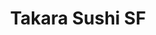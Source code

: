 ---
layout: place
title: Takara Sushi SF
permalink: /california/san-francisco/takara-sushi-sf.html
stateAbbr: CA
stateName: California
cityName: San Francisco
seo:
  type: restaurant
  links: https://tekkamakisushi.com/
place_id: ChIJI3qY6gR-j4ARZ3tFMyvyAK0
photos:
  - name: >-
      places/ChIJI3qY6gR-j4ARZ3tFMyvyAK0/photos/AeeoHcLxg98eDlsvwUikk6EpvaMi2jxonpaJqSxdoFujYVJOlod83sJqGCpKQ7xwWFE3FrYT0yr47DRew1DLSbeMX_Iab5bC216p4xVlsE0nIlsjUULmdJo-QSSBLZzRGb6oJyNKFK40sQeKF0PZq3U2xEsPmghZ7DgkQP4JCg5A4mOsHKq9ob-N__B-aY1N_kWhi8zi1SMsHhzS2FMZjpwpRQh8CXhdwuCSn5kEJwlKIGWylEAohdoBX6JJyOEA0-6ppy_ACMzn0IdtAe_n3MDo5h2aFwg6q3hDg175eck-kanPxq8K9XTWhCTiFbqlXqNeR6xdQl7n0QI3ICGFYT2k1AB_f1gO0U-YVOtPqYIEOLvgbbKM2ofLRJFhfZCZbkNlLuBH0K5Ze5n-L3VcXDDGY1Hm6qFo5m_ORKkkoOipnQZoYw
    widthPx: 3296
    heightPx: 2961
    authorAttributions:
      - displayName: Jesse Winters
        uri: https://maps.google.com/maps/contrib/103966731974695455589
        photoUri: >-
          https://lh3.googleusercontent.com/a-/ALV-UjU3jANCCjVbY2x9pw3kVa10kxQ2pebDbjUgzrmzbCcbpDHpYA=s100-p-k-no-mo
    flagContentUri: >-
      https://www.google.com/local/imagery/report/?cb_client=maps_api_places.places_api&image_key=!1e10!2sCIHM0ogKEICAgICyoP23Yw&hl=en-US
    googleMapsUri: >-
      https://www.google.com/maps/place//data=!3m4!1e2!3m2!1sCIHM0ogKEICAgICyoP23Yw!2e10!4m2!3m1!1s0x808f7e04ea987a23:0xad00f22b33457b67
  - name: >-
      places/ChIJI3qY6gR-j4ARZ3tFMyvyAK0/photos/AeeoHcI-_-MAwg_glzvzyv7tliU17Xg1cOxgV-n-RKDqa5IBZ_v7UYAoYxRZPJojpJG96OykbZHCm2APNcDraCQJL39-fFkiMlfWNCpV1fGrRmCbwBO0uD4azvETXzmfEiLObAc2kVfV7_EA4zhCIH7SRKa9aL5BK_Gn7lw1Zlg7riBpX4Oy6AudwEx3wFh7qOxWdc8RvQ1V1XB8ZzHK8Ia_oo1VYu4v57bOh0mqSjkUYPfH3_LtMa8yjhvJqXGGm2x3_vAJhQmFNxatYWhBBp7MNLPX418FlpF_yPw4FwYF2XE
    widthPx: 2688
    heightPx: 2688
    authorAttributions:
      - displayName: Takara Sushi SF
        uri: https://maps.google.com/maps/contrib/114151238870653572303
        photoUri: >-
          https://lh3.googleusercontent.com/a/ACg8ocKLW_XZ6AdVSOHtguS2LYwO2nhF2tW586PYMh0fXeKgdh74=s100-p-k-no-mo
    flagContentUri: >-
      https://www.google.com/local/imagery/report/?cb_client=maps_api_places.places_api&image_key=!1e10!2sAF1QipMyySqXyGmTdMIim9oOj1CNtYCF92TZ7VLVObs&hl=en-US
    googleMapsUri: >-
      https://www.google.com/maps/place//data=!3m4!1e2!3m2!1sAF1QipMyySqXyGmTdMIim9oOj1CNtYCF92TZ7VLVObs!2e10!4m2!3m1!1s0x808f7e04ea987a23:0xad00f22b33457b67
  - name: >-
      places/ChIJI3qY6gR-j4ARZ3tFMyvyAK0/photos/AeeoHcJNvZJegqJDTE9ZzXgxoetH2Q_HWNrFAJYcrY-pcQokCBdTN5oxQ0XEoUAZTlIZl8zkJVJ70uU2sefAHgmPYCMY4wg8axDRvPARqjwzcTA_ZOHemRp-iLFnJwkqx1ljO4DJCHBb3dgNejWO-VBh3Vx4xZX97N58Q_q4kmMuOP0iBNZnOyRUgPjRSt8zsJAqJ6lTZeyxufX5ZbUp0EY8lvZNEGppRO891QW7Hq7wt0CeT6IttB2j0KFmkBuxo7Mks9j7SwJsjiDyFgzcI1X-C20ruvF0iHTmVu5-LOYMwHVy-LOHI9NfejPWn8GS-GkacPqpOP6LGogOR-hCXVUKQRf5LFIUjJy30xmGZITUxJfPqt_Vaqod3YLsz_SAFCjwL_Vk7TVNHDAS03h5MZ1qPLzV0iZ2EkCLEF0E_p0YKHsZQHZd
    widthPx: 4000
    heightPx: 3000
    authorAttributions:
      - displayName: Brent Mather
        uri: https://maps.google.com/maps/contrib/116453726730411125644
        photoUri: >-
          https://lh3.googleusercontent.com/a-/ALV-UjU3QQS5J3nf4wIDKS6xVV2NVJBTBQhEo6EZ9SAryxoqvnc9QTMi=s100-p-k-no-mo
    flagContentUri: >-
      https://www.google.com/local/imagery/report/?cb_client=maps_api_places.places_api&image_key=!1e10!2sCIHM0ogKEICAgIC-h8-czQE&hl=en-US
    googleMapsUri: >-
      https://www.google.com/maps/place//data=!3m4!1e2!3m2!1sCIHM0ogKEICAgIC-h8-czQE!2e10!4m2!3m1!1s0x808f7e04ea987a23:0xad00f22b33457b67
  - name: >-
      places/ChIJI3qY6gR-j4ARZ3tFMyvyAK0/photos/AeeoHcLntB5NuMLJXRi3e26eaBQL_sECnlualpbORpyrKgQYjtR3E3XdphNKoI4UZW8N8k23vyLu7_A6UdikbTDVZn2GOvJW4CrNWd1_vJqpc55526ZqeqDm1G8S81Wx7WQFbDtb_ZVJYnB6RiftNGrkww5bHolxkfo2UYavgaLpPYSP78zeBUHBnTiZ4O0R8oKC9q4B9RmmTRt7Nf29Dv5-80zGYeeTzSEChAbgHaV8sVjRAM7wy8mR8ez1E_XUTpePt53RNKIT6mXsN8tY8LlOYu031iqoqQkg_af7E_KmMeFJV7s3n12TB__M4wKvfQr6E07SypTndAgvxduLJU4tkucZrB9b5PUlzvGMztOdCGkVMQbJ4OJqbP_YkAOgde3aO-vsyB1rZ5AvMLt0VUrQ5p6Wdk-ZDaFHjhoIHLRAD6IvWHI
    widthPx: 4080
    heightPx: 3072
    authorAttributions:
      - displayName: Lawrence Marcus
        uri: https://maps.google.com/maps/contrib/111383913900870229200
        photoUri: >-
          https://lh3.googleusercontent.com/a-/ALV-UjXMVCBGhFNKu1wMYEv-UnU5efZ0acKD_ouRVCu-6xG_v-qpqLNQdA=s100-p-k-no-mo
    flagContentUri: >-
      https://www.google.com/local/imagery/report/?cb_client=maps_api_places.places_api&image_key=!1e10!2sCIHM0ogKEICAgICnldDE9wE&hl=en-US
    googleMapsUri: >-
      https://www.google.com/maps/place//data=!3m4!1e2!3m2!1sCIHM0ogKEICAgICnldDE9wE!2e10!4m2!3m1!1s0x808f7e04ea987a23:0xad00f22b33457b67
  - name: >-
      places/ChIJI3qY6gR-j4ARZ3tFMyvyAK0/photos/AeeoHcKoFyrlrA3fhOpjshscdQ_rlrUxcUZq3D38KCaT4ReRr1Q8z5oYbAg07FRpwyjQck38_aVBISmeQCVv6JBw8-ohovjXvx51B8gKIOwgMkifSA0wLPHNAPhhyRlgjFzMCJQHrwN7OkfalfjWB8SIUlvnk4wVu4PJbvW3E9usSE_crRKrK_zrS0sVM7A24BuLR8C5wxe4AHIJaqkQbces_eCFbS5sehgCUB-lRZkFEYnMHh5EogCorvR5UD727d3ZDdiKMeWM_pBU8NZOBX5jL3OwNL_h6-cOdGqLaNsfkYYXbCcKyWr61AzmA5qjBj0nRGjOttmezHmVQavylS-CeX1DikVvBEdkDBoHGyydpy75Zl82clZm8x3_lvRgQYLTuTXIjpClOqYMGe0XbDTFHzMJs5kottfZP6y15V9xW6M
    widthPx: 1201
    heightPx: 1600
    authorAttributions:
      - displayName: Guadalupe Arbeláez Uribe
        uri: https://maps.google.com/maps/contrib/112874813847011670061
        photoUri: >-
          https://lh3.googleusercontent.com/a-/ALV-UjXRN2_coCJQ38b1wsZdFDF2r_xjzhwtxv5phrWjkpydpLp_hvFRPA=s100-p-k-no-mo
    flagContentUri: >-
      https://www.google.com/local/imagery/report/?cb_client=maps_api_places.places_api&image_key=!1e10!2sCIHM0ogKEICAgID_-rL-bw&hl=en-US
    googleMapsUri: >-
      https://www.google.com/maps/place//data=!3m4!1e2!3m2!1sCIHM0ogKEICAgID_-rL-bw!2e10!4m2!3m1!1s0x808f7e04ea987a23:0xad00f22b33457b67
  - name: >-
      places/ChIJI3qY6gR-j4ARZ3tFMyvyAK0/photos/AeeoHcINvK_j-OURLMxxkMNgLI94zmnAw9ZWnA88EArkrEF04-HSoQL8ItpvZs0dA6XZdqY-qnlek5UM5P1S104JKHcOsVE67fzmmo5M-Due43gAtFWCzXThbP-pxHj-lGKfBTlLmJxZs83lnEE2yzQfWhG_JNfV6DJYT999CLV0KGVyF4Q_EJwLxvD21CdWQMDQa5XMHZ4c3LjvnUV0oJdV5CkhLMe4DtwvssAZXBX1VwnaQwXAOsOweq2lH1TGFZ0jXzLgP0xPyF22HA7x--4jJYW_lpf_pNmA3SldkF6dWEPeAd2WMdQTPq0U8w0aUboP447GqXo-ERtdyXXZgY8mOofOK4RadlUFmzQiZXMAMfKbLQKCEyy53X1Qe-R3iHJb8ZeYtigTy30cR9rH_gh7tfYzmme3O3AMBU-AjUNs81z3hA
    widthPx: 1440
    heightPx: 1440
    authorAttributions:
      - displayName: Shakira
        uri: https://maps.google.com/maps/contrib/108197164909823165199
        photoUri: >-
          https://lh3.googleusercontent.com/a-/ALV-UjV7U7zmbnM8V6gvWOvS1DNHa_IpjWd1E4WQzFHhd8FT8-FIPbcriw=s100-p-k-no-mo
    flagContentUri: >-
      https://www.google.com/local/imagery/report/?cb_client=maps_api_places.places_api&image_key=!1e10!2sCIHM0ogKEICAgICu4a7bYA&hl=en-US
    googleMapsUri: >-
      https://www.google.com/maps/place//data=!3m4!1e2!3m2!1sCIHM0ogKEICAgICu4a7bYA!2e10!4m2!3m1!1s0x808f7e04ea987a23:0xad00f22b33457b67
  - name: >-
      places/ChIJI3qY6gR-j4ARZ3tFMyvyAK0/photos/AeeoHcLVgpJxtq_hxyJWlouxWGXFP-KiG_JBzPbDObGS4xjEJO5N2l0P4rndO8rwUcBJsQxim7uLJXV8qdNvNBjPD-beoLCKQmwxJakKAtfo3bl5MOLevnD-m21SLRWbr84IFP6fwYihTfud1aLGx0csSNHYAXCc6uaDWFFs-OfpERxGKnsL5STqZ1ZOEUZzokOTUQ2qGf0dbFl4MTt0ATg1gdNCfIKImDphAM9WP-MrrZcrmppGUS99dnHU2jC_mg3dxcxGtDnBScM5sKYSv6qHZf9DkjaeBSc8_dTMMAMUUUwA5SMDUKsiN2WHD8Agmn0S_h1wNrrgzJsKUM2Foxw_iST-f5RMzDw_u5fHhVM2kkBL1-kG--8F8W48-EXK-zoAhlpsqRmkQBhrXe0FpQ-haYWWcxu48QNoL0dF0GAvKvBq8g
    widthPx: 3024
    heightPx: 4032
    authorAttributions:
      - displayName: Anthony Domingo
        uri: https://maps.google.com/maps/contrib/115919397672313789028
        photoUri: >-
          https://lh3.googleusercontent.com/a/ACg8ocKFIoEP_v8_gd9aaJ_MxgS2CbAz7M9MKxv9agXGAow-9uLUQQ=s100-p-k-no-mo
    flagContentUri: >-
      https://www.google.com/local/imagery/report/?cb_client=maps_api_places.places_api&image_key=!1e10!2sCIHM0ogKEICAgICemfSaRw&hl=en-US
    googleMapsUri: >-
      https://www.google.com/maps/place//data=!3m4!1e2!3m2!1sCIHM0ogKEICAgICemfSaRw!2e10!4m2!3m1!1s0x808f7e04ea987a23:0xad00f22b33457b67
  - name: >-
      places/ChIJI3qY6gR-j4ARZ3tFMyvyAK0/photos/AeeoHcJbtzYqGUGAnv7bW8Cwc8hI0YkCM8iNNHsL8yZePbM0QGTzGwa_at3V3XUJlFhJxbpYUrjwHVGdCWAapYE_SC-2N-2b99TMKI6dRKP04r30T4GSRxJkRCMtBAx-I7syQg2JJVO1q0xmk91Bm9IfxvYx45UyBAlDXMCBSPVKThe1WD7OhjpfMxLKrbyNXwxhsPbNZQeqr6IShfrb5bZFYCGQ67lWcXZHGGSWGAPtQ4evmTGNQx62wDglgDxV88kUwLvk_PbDygw5hBedeUtkEdeDSqAGKHx8GtiF831u_-blG2DIi43MpydB1Rr01elIVSNNk0rN9mjQAccRHDNtESYs_YsdAFKBUR1dHARPKb8G6oTu5UUQ6omddulxKmSrtFQDrKrbDP4HU8MZuFNFgyRWon-Zusu7Sx15lL3OuPg
    widthPx: 4080
    heightPx: 3072
    authorAttributions:
      - displayName: Lawrence Marcus
        uri: https://maps.google.com/maps/contrib/111383913900870229200
        photoUri: >-
          https://lh3.googleusercontent.com/a-/ALV-UjXMVCBGhFNKu1wMYEv-UnU5efZ0acKD_ouRVCu-6xG_v-qpqLNQdA=s100-p-k-no-mo
    flagContentUri: >-
      https://www.google.com/local/imagery/report/?cb_client=maps_api_places.places_api&image_key=!1e10!2sCIHM0ogKEICAgICnldDIdA&hl=en-US
    googleMapsUri: >-
      https://www.google.com/maps/place//data=!3m4!1e2!3m2!1sCIHM0ogKEICAgICnldDIdA!2e10!4m2!3m1!1s0x808f7e04ea987a23:0xad00f22b33457b67
  - name: >-
      places/ChIJI3qY6gR-j4ARZ3tFMyvyAK0/photos/AeeoHcJxqbue71_mgmUEnkzSBy62-P0KZfzXbEHnmoW3Zo08V0jRdHPaus9QnaJk33s6wiXkpDoAKYK0K-KWdKw6PhszGFkvBxOd5cHGUKfBH6pzFg3LR-Mtjwd8OmDCqybTLxczvcjpFcLlkbd3bwD--OEK2oypBKR3J8xTGxrfYpofwLIVRi6n07agPbVgjg2EDn-0pao1Ef9ZGdwfGUikeLdco5LyEOIHHQoHfbj_TgXNfpMqKZ78Wi1IoA_79q1ph9aCLxSBNsehgyeHKBjpKNWwF11DcrHR2M_f_xM_J4ew53MqKo9eWp9bFGQvkdfzDOqLDm4Lh8db5cpnZe3f_wuktshhPLsxHQO-qQpXchFez2mUCyu__LjK442XVjOych2p4cw_k9ihHCutJyZ2vjVcAuJDu9m5tBCUImKHM8Qhmg
    widthPx: 3024
    heightPx: 4032
    authorAttributions:
      - displayName: Anthony Domingo
        uri: https://maps.google.com/maps/contrib/115919397672313789028
        photoUri: >-
          https://lh3.googleusercontent.com/a/ACg8ocKFIoEP_v8_gd9aaJ_MxgS2CbAz7M9MKxv9agXGAow-9uLUQQ=s100-p-k-no-mo
    flagContentUri: >-
      https://www.google.com/local/imagery/report/?cb_client=maps_api_places.places_api&image_key=!1e10!2sCIHM0ogKEICAgICemfSaew&hl=en-US
    googleMapsUri: >-
      https://www.google.com/maps/place//data=!3m4!1e2!3m2!1sCIHM0ogKEICAgICemfSaew!2e10!4m2!3m1!1s0x808f7e04ea987a23:0xad00f22b33457b67
  - name: >-
      places/ChIJI3qY6gR-j4ARZ3tFMyvyAK0/photos/AeeoHcLRIS-Tj-RHwjwPNNY5U1KT_UzB5nn7UsszAU_AfCb9qFUBzZb_cGF83lIcxBTo6UPJTUDoJXtINLA7JIO7s2CPGxoCrfqg7IKDPfzsMe_eX_oybf-EkhvChf3GP-DzCY3CSAa1l2WFBwO0L07S_d79RHIJbzfv7QjYAnTSNxdXXRstceS3VurPEWRceLIVa3RdOKhdz0d1SMZjDjvsfIIiM8suiUmCfyDVx9HYHh_BmJN_RmM81jqZkZFQNc27lpNhLInk5j_EDvoVgxGgEx5DT6y4q1OUwSTmolzhcgGED8T7UF1taOGxA-K4r2kh9x9FnNHkCIBnV0IjRjYx2s-IZUTVHlU7gzEJ60S3ht1ctZc-gj2C-_s2D1IJ_PFwlXhdE5LLHnMx1AybfEKFlav4d109-40i-74ha-uoW6NW9ASm
    widthPx: 3024
    heightPx: 4032
    authorAttributions:
      - displayName: Anthony Domingo
        uri: https://maps.google.com/maps/contrib/115919397672313789028
        photoUri: >-
          https://lh3.googleusercontent.com/a/ACg8ocKFIoEP_v8_gd9aaJ_MxgS2CbAz7M9MKxv9agXGAow-9uLUQQ=s100-p-k-no-mo
    flagContentUri: >-
      https://www.google.com/local/imagery/report/?cb_client=maps_api_places.places_api&image_key=!1e10!2sCIHM0ogKEICAgICemfSa5wE&hl=en-US
    googleMapsUri: >-
      https://www.google.com/maps/place//data=!3m4!1e2!3m2!1sCIHM0ogKEICAgICemfSa5wE!2e10!4m2!3m1!1s0x808f7e04ea987a23:0xad00f22b33457b67
address: 4243 18th St, San Francisco, CA 94114, USA
street: 4243 18th St
city: San Francisco
state: CA
zip: '94114'
country: USA
neighborhood: The Castro
latitude: '37.760647'
longitude: '-122.436872'
accessibility_options:
  wheelchairAccessibleEntrance: true
business_status: OPERATIONAL
name: Takara Sushi SF
google_maps_links:
  directionsUri: >-
    https://www.google.com/maps/dir//''/data=!4m7!4m6!1m1!4e2!1m2!1m1!1s0x808f7e04ea987a23:0xad00f22b33457b67!3e0
  placeUri: https://maps.google.com/?cid=12466230035919240039
  writeAReviewUri: >-
    https://www.google.com/maps/place//data=!4m3!3m2!1s0x808f7e04ea987a23:0xad00f22b33457b67!12e1
  reviewsUri: >-
    https://www.google.com/maps/place//data=!4m4!3m3!1s0x808f7e04ea987a23:0xad00f22b33457b67!9m1!1b1
  photosUri: >-
    https://www.google.com/maps/place//data=!4m3!3m2!1s0x808f7e04ea987a23:0xad00f22b33457b67!10e5
primary_type: Sushi Restaurant
opening_hours:
  regular: null
  current: null
secondary_opening_hours:
  regular:
    weekdayDescriptions: null
    type: null
  current:
    weekdayDescriptions: null
    type: null
phone: (415) 626-7864
price_level: PRICE_LEVEL_MODERATE
price_range: null
rating: '4.5'
rating_count: 0
website: https://tekkamakisushi.com/
description: >-
  Discover Takara Sushi in San Francisco, CA$$$Takara Sushi SF in San Francisco,
  CA, stands out as a casual neighborhood sushi spot that combines fresh,
  creative rolls with authentic Japanese flavors, making it a go-to choice for
  locals and visitors seeking quality dining. This intimate eatery offers a cozy
  atmosphere perfect for enjoying sashimi and sake, enhanced by thoughtful
  touches like wheelchair-accessible entrances and a variety of lunch specials
  that cater to different tastes. With its focus on high-quality ingredients and
  moderate pricing, it provides an inviting escape for those exploring sushi
  restaurants in the area. Happy hour options add to the appeal, ensuring a
  relaxed vibe for casual meals or quick bites. Whether you're in the mood for
  innovative dishes or classic favorites, this spot delivers a memorable
  experience in the heart of the city.
generative_summary: >-
  Discover Takara Sushi in San Francisco, CA$$$Takara Sushi SF in San Francisco,
  CA, stands out as a casual neighborhood sushi spot that combines fresh,
  creative rolls with authentic Japanese flavors, making it a go-to choice for
  locals and visitors seeking quality dining. This intimate eatery offers a cozy
  atmosphere perfect for enjoying sashimi and sake, enhanced by thoughtful
  touches like wheelchair-accessible entrances and a variety of lunch specials
  that cater to different tastes. With its focus on high-quality ingredients and
  moderate pricing, it provides an inviting escape for those exploring sushi
  restaurants in the area. Happy hour options add to the appeal, ensuring a
  relaxed vibe for casual meals or quick bites. Whether you're in the mood for
  innovative dishes or classic favorites, this spot delivers a memorable
  experience in the heart of the city.
generative_disclosure: Summarized by AI using the Grok-3-Mini model.
reviews:
  - name: >-
      places/ChIJI3qY6gR-j4ARZ3tFMyvyAK0/reviews/ChZDSUhNMG9nS0VJQ0FnSURfLXJMeVhREAE
    relativePublishTimeDescription: 2 months ago
    rating: 5
    text:
      text: >-
        Takara Sushi is such a gem! It’s a small restaurant, which adds to its
        unique charm and cozy ambiance. I didn’t need a reservation, and
        honestly, I think this place is underrated, this was my second time
        eating here!


        The sushi rolls and appetizers were fantastic! We started with the baked
        eggplant appetizer topped with shrimp—absolutely delicious—and the
        wok-tossed edamame with garlic, which was packed with flavor.


        For the rolls, we ordered the SF roll and the Pink Dragon roll. The SF
        roll was beautifully presented with crispy flakes and tobiko, and the
        spicy tuna had the perfect balance of heat (kind of mild) and texture,
        it was definitely a standout dish!

        The Pink Dragon roll was baked and served in foil, with a mild yet
        flavorful spicy dressing that complemented the salmon perfectly.


        Highly recommend Takara Sushi for anyone looking for excellent food and
        last but not least, AMAZING service!
      languageCode: en
    originalText:
      text: >-
        Takara Sushi is such a gem! It’s a small restaurant, which adds to its
        unique charm and cozy ambiance. I didn’t need a reservation, and
        honestly, I think this place is underrated, this was my second time
        eating here!


        The sushi rolls and appetizers were fantastic! We started with the baked
        eggplant appetizer topped with shrimp—absolutely delicious—and the
        wok-tossed edamame with garlic, which was packed with flavor.


        For the rolls, we ordered the SF roll and the Pink Dragon roll. The SF
        roll was beautifully presented with crispy flakes and tobiko, and the
        spicy tuna had the perfect balance of heat (kind of mild) and texture,
        it was definitely a standout dish!

        The Pink Dragon roll was baked and served in foil, with a mild yet
        flavorful spicy dressing that complemented the salmon perfectly.


        Highly recommend Takara Sushi for anyone looking for excellent food and
        last but not least, AMAZING service!
      languageCode: en
    authorAttribution:
      displayName: Guadalupe Arbeláez Uribe
      uri: https://www.google.com/maps/contrib/112874813847011670061/reviews
      photoUri: >-
        https://lh3.googleusercontent.com/a-/ALV-UjXRN2_coCJQ38b1wsZdFDF2r_xjzhwtxv5phrWjkpydpLp_hvFRPA=s128-c0x00000000-cc-rp-mo-ba2
    publishTime: '2025-01-23T16:49:15.009907Z'
    flagContentUri: >-
      https://www.google.com/local/review/rap/report?postId=ChZDSUhNMG9nS0VJQ0FnSURfLXJMeVhREAE&d=17924085&t=1
    googleMapsUri: >-
      https://www.google.com/maps/reviews/data=!4m6!14m5!1m4!2m3!1sChZDSUhNMG9nS0VJQ0FnSURfLXJMeVhREAE!2m1!1s0x808f7e04ea987a23:0xad00f22b33457b67
  - name: >-
      places/ChIJI3qY6gR-j4ARZ3tFMyvyAK0/reviews/ChdDSUhNMG9nS0VJQ0FnSUNlbWZTYTJ3RRAB
    relativePublishTimeDescription: 2 years ago
    rating: 5
    text:
      text: >-
        I was told about Takara Sushi SF by a friend who lives here in SF.
        Really glad we made it here! Upon entering we were greeted with smiles
        and great energy. We ordered Miso soup to start. They immediately
        brought us out tables to accommodate our party. Menus and specials were
        introduced and explained to us. High quality fish imported A5 Japanese
        Wagyu. I was super excited to be eating here! I will definitely be
        returning here!
      languageCode: en
    originalText:
      text: >-
        I was told about Takara Sushi SF by a friend who lives here in SF.
        Really glad we made it here! Upon entering we were greeted with smiles
        and great energy. We ordered Miso soup to start. They immediately
        brought us out tables to accommodate our party. Menus and specials were
        introduced and explained to us. High quality fish imported A5 Japanese
        Wagyu. I was super excited to be eating here! I will definitely be
        returning here!
      languageCode: en
    authorAttribution:
      displayName: Anthony Domingo
      uri: https://www.google.com/maps/contrib/115919397672313789028/reviews
      photoUri: >-
        https://lh3.googleusercontent.com/a/ACg8ocKFIoEP_v8_gd9aaJ_MxgS2CbAz7M9MKxv9agXGAow-9uLUQQ=s128-c0x00000000-cc-rp-mo-ba4
    publishTime: '2022-09-17T23:35:01.912727Z'
    flagContentUri: >-
      https://www.google.com/local/review/rap/report?postId=ChdDSUhNMG9nS0VJQ0FnSUNlbWZTYTJ3RRAB&d=17924085&t=1
    googleMapsUri: >-
      https://www.google.com/maps/reviews/data=!4m6!14m5!1m4!2m3!1sChdDSUhNMG9nS0VJQ0FnSUNlbWZTYTJ3RRAB!2m1!1s0x808f7e04ea987a23:0xad00f22b33457b67
  - name: >-
      places/ChIJI3qY6gR-j4ARZ3tFMyvyAK0/reviews/ChZDSUhNMG9nS0VJQ0FnSUNfdDh6S2ZBEAE
    relativePublishTimeDescription: 2 months ago
    rating: 5
    text:
      text: >-
        Really enjoyed the two specialty rolls and salad. They offer a
        non-alcoholic beer too that was perfect for dry January. Good service
        too. We friend and I didn't feel rushed.
      languageCode: en
    originalText:
      text: >-
        Really enjoyed the two specialty rolls and salad. They offer a
        non-alcoholic beer too that was perfect for dry January. Good service
        too. We friend and I didn't feel rushed.
      languageCode: en
    authorAttribution:
      displayName: Philip Shannin
      uri: https://www.google.com/maps/contrib/107592871289360559302/reviews
      photoUri: >-
        https://lh3.googleusercontent.com/a-/ALV-UjUWvbap5QhTilylF8djubZnKazEfwtfInZWoaQ6NGIc4SXSgeE=s128-c0x00000000-cc-rp-mo-ba2
    publishTime: '2025-01-19T21:00:19.549147Z'
    flagContentUri: >-
      https://www.google.com/local/review/rap/report?postId=ChZDSUhNMG9nS0VJQ0FnSUNfdDh6S2ZBEAE&d=17924085&t=1
    googleMapsUri: >-
      https://www.google.com/maps/reviews/data=!4m6!14m5!1m4!2m3!1sChZDSUhNMG9nS0VJQ0FnSUNfdDh6S2ZBEAE!2m1!1s0x808f7e04ea987a23:0xad00f22b33457b67
  - name: >-
      places/ChIJI3qY6gR-j4ARZ3tFMyvyAK0/reviews/ChZDSUhNMG9nS0VJQ0FnSUNRbS1PVlB3EAE
    relativePublishTimeDescription: 7 years ago
    rating: 5
    text:
      text: >-
        Creative and delicious sushi rolls and equally tasty sushi specials at
        prices so reasonable it's hard to believe it's in San Francisco. Both
        special rolls we ordered were fantastic and presented artistically, and
        the nigiri was excellent, the rice just flavorful enough to complement
        the fish. The place is tiny, but we got seats at the bar, which is nice.
        Only downside was the intermittent service. Certainly worth coming here
        for sushi if you're in the Castro.
      languageCode: en
    originalText:
      text: >-
        Creative and delicious sushi rolls and equally tasty sushi specials at
        prices so reasonable it's hard to believe it's in San Francisco. Both
        special rolls we ordered were fantastic and presented artistically, and
        the nigiri was excellent, the rice just flavorful enough to complement
        the fish. The place is tiny, but we got seats at the bar, which is nice.
        Only downside was the intermittent service. Certainly worth coming here
        for sushi if you're in the Castro.
      languageCode: en
    authorAttribution:
      displayName: Christine Mamuad
      uri: https://www.google.com/maps/contrib/110830390221669638642/reviews
      photoUri: >-
        https://lh3.googleusercontent.com/a-/ALV-UjVlwz_bSJrUnJ6S8prt7D14xp-T3M9dZvTvFmmB_XoieHkeOIvC=s128-c0x00000000-cc-rp-mo-ba6
    publishTime: '2017-06-25T04:02:53.136Z'
    flagContentUri: >-
      https://www.google.com/local/review/rap/report?postId=ChZDSUhNMG9nS0VJQ0FnSUNRbS1PVlB3EAE&d=17924085&t=1
    googleMapsUri: >-
      https://www.google.com/maps/reviews/data=!4m6!14m5!1m4!2m3!1sChZDSUhNMG9nS0VJQ0FnSUNRbS1PVlB3EAE!2m1!1s0x808f7e04ea987a23:0xad00f22b33457b67
  - name: >-
      places/ChIJI3qY6gR-j4ARZ3tFMyvyAK0/reviews/ChdDSUhNMG9nS0VJQ0FnSUNfdGZiNGpnRRAB
    relativePublishTimeDescription: 2 months ago
    rating: 5
    text:
      text: >-
        This is one of my favorite sushi restaurants in the city! Amazing sushi
        quality, great servings, friendly staff, its such a great spot.
        Highlightable items to try are the garlic edamame which comes out in
        it's own little skillet with thinly sliced garlic cooked in - amazing!
        You should also try the Pumpkin Roll - there is no pumpkin, only fish
        fabulousness. You only get two pieces, but it is worth it.
      languageCode: en
    originalText:
      text: >-
        This is one of my favorite sushi restaurants in the city! Amazing sushi
        quality, great servings, friendly staff, its such a great spot.
        Highlightable items to try are the garlic edamame which comes out in
        it's own little skillet with thinly sliced garlic cooked in - amazing!
        You should also try the Pumpkin Roll - there is no pumpkin, only fish
        fabulousness. You only get two pieces, but it is worth it.
      languageCode: en
    authorAttribution:
      displayName: Rylan Ayers
      uri: https://www.google.com/maps/contrib/111504594905286248717/reviews
      photoUri: >-
        https://lh3.googleusercontent.com/a-/ALV-UjU0Jp0HGFHAK2xUceb5B571oBiQhIZf9abVLH-jcHLHHs8T2kKe=s128-c0x00000000-cc-rp-mo
    publishTime: '2025-01-17T23:11:30.128167Z'
    flagContentUri: >-
      https://www.google.com/local/review/rap/report?postId=ChdDSUhNMG9nS0VJQ0FnSUNfdGZiNGpnRRAB&d=17924085&t=1
    googleMapsUri: >-
      https://www.google.com/maps/reviews/data=!4m6!14m5!1m4!2m3!1sChdDSUhNMG9nS0VJQ0FnSUNfdGZiNGpnRRAB!2m1!1s0x808f7e04ea987a23:0xad00f22b33457b67
review_summary: >-
  What Customers Love About This Sushi Spot$$$Visitors often rave about the
  delicious sushi rolls and flavorful appetizers that make meals here feel fresh
  and satisfying, with many highlighting the perfect balance of taste and
  texture in standout options. Folks appreciate the friendly service and
  welcoming environment, which keeps the atmosphere cozy without feeling rushed,
  ideal for a laid-back outing. Reviews frequently note the great value for the
  quality, especially for those searching for top-rated sushi experiences
  nearby, making it a reliable pick for groups or solo diners. Overall, the
  consensus leans positive, with praise for the attentive staff and variety of
  dishes that cater to different preferences, encouraging repeat visits for
  anyone craving authentic Japanese cuisine. If you're on the hunt for a solid
  sushi place in the neighborhood, this one consistently delivers a enjoyable
  and worthwhile dining adventure.
review_disclosure: Summarized by AI using the Grok-3-Mini model.
parking_options:
  freeStreetParking: true
  valetParking: false
payment_options:
  acceptsCreditCards: true
  acceptsDebitCards: true
  acceptsCashOnly: false
  acceptsNfc: true
allow_dogs: null
curbside_pickup: null
delivery: true
dine_in: true
good_for_children: true
good_for_groups: null
good_for_sports: null
live_music: false
menu_for_children: false
outdoor_seating: false
reservable: true
restroom: true
serves_beer: true
serves_breakfast: false
serves_brunch: false
serves_cocktails: false
serves_coffee: false
serves_dinner: true
serves_dessert: true
serves_lunch: true
serves_vegetarian_food: null
serves_wine: true
takeout: true
update_category: pro
places_description: >-
  Snug sushi bar & Japanese restaurant offering happy hour & lunch specials,
  takeout & delivery.

---